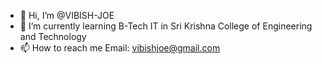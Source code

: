 - 👋 Hi, I’m @VIBISH-JOE
- 🌱 I’m currently learning B-Tech IT in Sri Krishna College of Engineering and Technology
- 📫 How to reach me Email: vibishjoe@gmail.com

<!---
VIBISH-JOE/VIBISH-JOE is a ✨ special ✨ repository because its `README.md` (this file) appears on your GitHub profile.
You can click the Preview link to take a look at your changes.
--->
